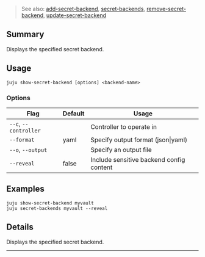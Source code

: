 > See also: [add-secret-backend](/t/10062), [secret-backends](/t/10149), [remove-secret-backend](/t/10194), [update-secret-backend](/t/10176)

## Summary
Displays the specified secret backend.

## Usage
```juju show-secret-backend [options] <backend-name>```

### Options
| Flag | Default | Usage |
| --- | --- | --- |
| `--c`, `--controller` |  | Controller to operate in |
| `--format` | yaml | Specify output format (json&#x7c;yaml) |
| `--o`, `--output` |  | Specify an output file |
| `--reveal` | false | Include sensitive backend config content |

## Examples

    juju show-secret-backend myvault
    juju secret-backends myvault --reveal


## Details

Displays the specified secret backend.


---

